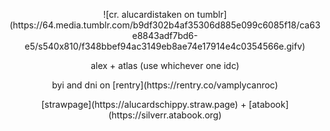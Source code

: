 <p align="center">
  ![cr. alucardistaken on tumblr](https://64.media.tumblr.com/b9df302b4af35306d885e099c6085f18/ca63e8843adf7bd6-e5/s540x810/f348bbef94ac3149eb8ae74e17914e4c0354566e.gifv)
</p>



<p align="center">
  alex + atlas (use whichever one idc)
</p>
<p align="center">
  ‎byi and dni on [rentry](https://rentry.co/vamplycanroc)
</p>
<p align="center">
  [strawpage](https://alucardschippy.straw.page) + [atabook](https://silverr.atabook.org)
</p>
